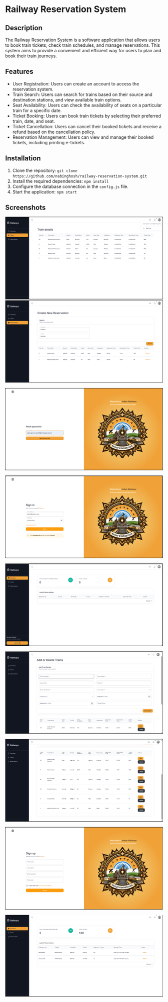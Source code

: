 # Railway Reservation System

## Description
The Railway Reservation System is a software application that allows users to book train tickets, check train schedules, and manage reservations. This system aims to provide a convenient and efficient way for users to plan and book their train journeys.

## Features
- User Registration: Users can create an account to access the reservation system.
- Train Search: Users can search for trains based on their source and destination stations, and view available train options.
- Seat Availability: Users can check the availability of seats on a particular train for a specific date.
- Ticket Booking: Users can book train tickets by selecting their preferred train, date, and seat.
- Ticket Cancellation: Users can cancel their booked tickets and receive a refund based on the cancellation policy.
- Reservation Management: Users can view and manage their booked tickets, including printing e-tickets.

## Installation
1. Clone the repository: `git clone https://github.com/nabinghosh/railway-reservation-system.git`
2. Install the required dependencies: `npm install`
3. Configure the database connection in the `config.js` file.
4. Start the application: `npm start`

## Screenshots

![Screenshot 1](https://github.com/nabinghosh/railways_csbs/blob/main/public/assets/Screenshot%202024-04-15%20005830.png)
![Screenshot 2](https://github.com/nabinghosh/railways_csbs/blob/main/public/assets/Screenshot%202024-04-15%20005909.png)

![Screenshot 3](https://github.com/nabinghosh/railways_csbs/blob/main/public/assets/Screenshot%202024-04-15%20010051.png)

![Screenshot 4](https://github.com/nabinghosh/railways_csbs/blob/main/public/assets/Screenshot%202024-04-15%20010207.png)

![Screenshot 5](https://github.com/nabinghosh/railways_csbs/blob/main/public/assets/Screenshot%202024-04-15%20010243.png)

![Screenshot 6](https://github.com/nabinghosh/railways_csbs/blob/main/public/assets/Screenshot%202024-04-15%20010320.png)

![Screenshot 7](https://github.com/nabinghosh/railways_csbs/blob/main/public/assets/Screenshot%202024-04-15%20010523.png)

![Screenshot 8](https://github.com/nabinghosh/railways_csbs/blob/main/public/assets/Screenshot%202024-04-15%20010602.png)

![Screenshot 9](https://github.com/nabinghosh/railways_csbs/blob/main/public/assets/Screenshot%202024-04-15%20005745.png)